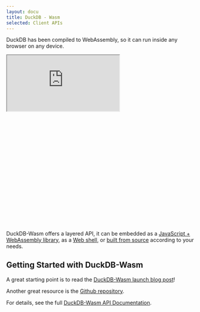 ```yaml
---
layout: docu
title: DuckDB - Wasm
selected: Client APIs
---
```

DuckDB has been compiled to WebAssembly, so it can run inside any browser on any device.

<div style="position:relative; padding-bottom:60%; width: 100%">
    <iframe src="https://shell.duckdb.org"></iframe>
</div>

DuckDB-Wasm offers a layered API, it can be embedded as a [JavaScript + WebAssembly library](https://www.npmjs.com/package/@duckdb/duckdb-wasm), as a [Web shell](https://www.npmjs.com/package/@duckdb/duckdb-wasm-shell), or [built from source](https://github.com/duckdb/duckdb-wasm) according to your needs.


## Getting Started with DuckDB-Wasm

A great starting point is to read the [DuckDB-Wasm launch blog post](https://duckdb.org/2021/10/29/duckdb-wasm.html)!

Another great resource is the [Github repository](https://github.com/duckdb/duckdb-wasm).

For details, see the full [DuckDB-Wasm API Documentation](https://shell.duckdb.org/docs/modules/index.html).

